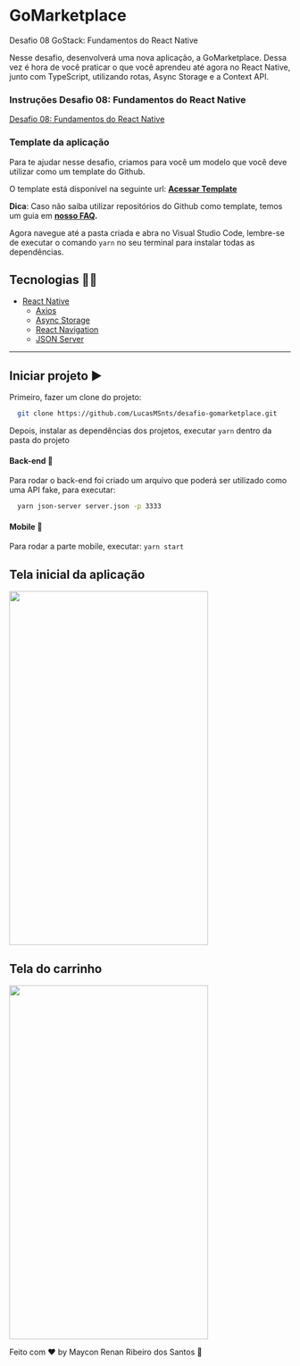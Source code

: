 # GoMarketplace
Desafio 08 GoStack: Fundamentos do React Native

Nesse desafio, desenvolverá uma nova aplicação, a GoMarketplace. Dessa vez é hora de você praticar o que você aprendeu até agora no React Native, junto com TypeScript, utilizando rotas, Async Storage e a Context API.

### Instruções Desafio 08: Fundamentos do React Native

[Desafio 08: Fundamentos do React Native](https://github.com/rocketseat-education/bootcamp-gostack-desafios/tree/master/desafio-fundamentos-react-native)

### Template da aplicação

Para te ajudar nesse desafio, criamos para você um modelo que você deve utilizar como um template do Github.

O template está disponível na seguinte url: **[Acessar Template](https://github.com/Rocketseat/gostack-template-fundamentos-react-native)**

**Dica**: Caso não saiba utilizar repositórios do Github como template, temos um guia em **[nosso FAQ](https://github.com/Rocketseat/bootcamp-gostack-desafios/tree/master/faq-desafios).**

Agora navegue até a pasta criada e abra no Visual Studio Code, lembre-se de executar o comando `yarn` no seu terminal para instalar todas as dependências.

## Tecnologias 👨‍💻

- [React Native](https://reactnative.dev/)  
  - [Axios](https://github.com/axios/axios)
  - [Async Storage](https://github.com/react-native-community/async-storage)
  - [React Navigation](https://reactnavigation.org/)
  - [JSON Server](https://dev.to/mariorodeghiero/json-server-with-reactjs-3chd)

---

## Iniciar projeto ▶️

Primeiro, fazer um clone do projeto:
```bash
  git clone https://github.com/LucasMSnts/desafio-gomarketplace.git
```

Depois, instalar as dependências dos projetos, executar ```yarn``` dentro da pasta do projeto

#### Back-end 💭

Para rodar o back-end foi criado um arquivo que poderá ser utilizado como uma API fake, para executar:
```bash
  yarn json-server server.json -p 3333
```

#### Mobile 📱

Para rodar a parte mobile, executar:
``` yarn start  ```

## Tela inicial da aplicação
<img src="https://github.com/andrelinos/gostack-fundamentos-react-native/blob/master/screenshot/dashboard.png" width="356" height="634"/>

## Tela do carrinho
<img src="https://github.com/andrelinos/gostack-fundamentos-react-native/blob/master/screenshot/cart.png" width="356" height="634"/>

Feito com ♥ by Maycon Renan Ribeiro dos Santos :wave:
